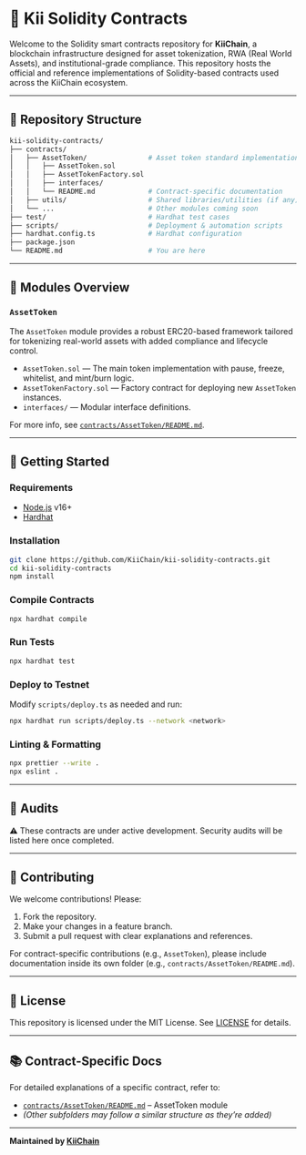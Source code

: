 # 🧾 Kii Solidity Contracts

Welcome to the Solidity smart contracts repository for **KiiChain**, a blockchain infrastructure designed for asset tokenization, RWA (Real World Assets), and institutional-grade compliance. This repository hosts the official and reference implementations of Solidity-based contracts used across the KiiChain ecosystem.

---

## 📁 Repository Structure

```bash
kii-solidity-contracts/
├── contracts/
│   ├── AssetToken/               # Asset token standard implementation
│   │   ├── AssetToken.sol
│   │   ├── AssetTokenFactory.sol
│   │   ├── interfaces/
│   │   └── README.md             # Contract-specific documentation
│   ├── utils/                    # Shared libraries/utilities (if any)
│   └── ...                       # Other modules coming soon
├── test/                         # Hardhat test cases
├── scripts/                      # Deployment & automation scripts
├── hardhat.config.ts             # Hardhat configuration
├── package.json
└── README.md                     # You are here
```

---

## 🧱 Modules Overview

### `AssetToken`

The `AssetToken` module provides a robust ERC20-based framework tailored for tokenizing real-world assets with added compliance and lifecycle control.

* `AssetToken.sol` — The main token implementation with pause, freeze, whitelist, and mint/burn logic.
* `AssetTokenFactory.sol` — Factory contract for deploying new `AssetToken` instances.
* `interfaces/` — Modular interface definitions.

For more info, see [`contracts/AssetToken/README.md`](contracts/AssetToken/README.md).

---

## 🚀 Getting Started

### Requirements

* [Node.js](https://nodejs.org/) v16+
* [Hardhat](https://hardhat.org/)

### Installation

```bash
git clone https://github.com/KiiChain/kii-solidity-contracts.git
cd kii-solidity-contracts
npm install
```

### Compile Contracts

```bash
npx hardhat compile
```

### Run Tests

```bash
npx hardhat test
```

### Deploy to Testnet

Modify `scripts/deploy.ts` as needed and run:

```bash
npx hardhat run scripts/deploy.ts --network <network>
```

### Linting & Formatting

```bash
npx prettier --write .
npx eslint .
```

---

## 🧪 Audits

⚠️ These contracts are under active development. Security audits will be listed here once completed.

---

## 👥 Contributing

We welcome contributions! Please:

1. Fork the repository.
2. Make your changes in a feature branch.
3. Submit a pull request with clear explanations and references.

For contract-specific contributions (e.g., `AssetToken`), please include documentation inside its own folder (e.g., `contracts/AssetToken/README.md`).

---

## 📄 License

This repository is licensed under the MIT License. See [LICENSE](./LICENSE) for details.

---

## 📚 Contract-Specific Docs

For detailed explanations of a specific contract, refer to:

* [`contracts/AssetToken/README.md`](contracts/AssetToken/README.md) – AssetToken module
* *(Other subfolders may follow a similar structure as they’re added)*

---

**Maintained by [KiiChain](https://kiichain.io)**

